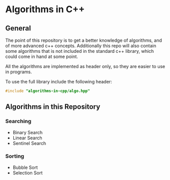 # Algorithms in C++
## General
The point of this repository is to get a better knowledge of algorithms, and of more advanced c++ concepts. Additionally this repo will also contain some algorithms that is not included in the standard c++ library, which could come in hand at some point.

All the algorithms are implemented as header only, so they are easier to use in programs.

To use the full library include the following header:
```cpp
#include "algorithms-in-cpp/algo.hpp"
```
## Algorithms in this Repository
### Searching
- Binary Search
- Linear Search
- Sentinel Search

### Sorting
- Bubble Sort
- Selection Sort

